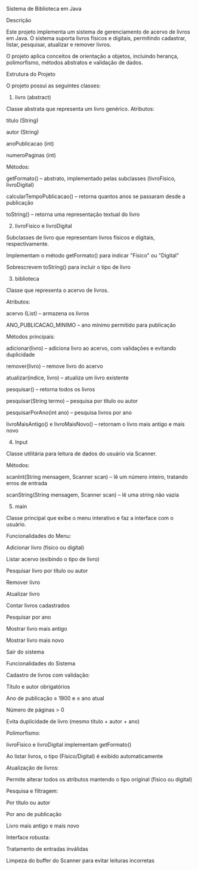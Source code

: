 Sistema de Biblioteca em Java


Descrição

Este projeto implementa um sistema de gerenciamento de acervo de livros em Java. O sistema suporta livros físicos e digitais, permitindo cadastrar, listar, pesquisar, atualizar e remover livros.

O projeto aplica conceitos de orientação a objetos, incluindo herança, polimorfismo, métodos abstratos e validação de dados.

Estrutura do Projeto

O projeto possui as seguintes classes:

1. livro (abstract)

Classe abstrata que representa um livro genérico.
Atributos:

titulo (String)

autor (String)

anoPublicacao (int)

numeroPaginas (int)

Métodos:

getFormato() – abstrato, implementado pelas subclasses (livroFisico, livroDigital)

calcularTempoPublicacao() – retorna quantos anos se passaram desde a publicação

toString() – retorna uma representação textual do livro

2. livroFisico e livroDigital

Subclasses de livro que representam livros físicos e digitais, respectivamente.

Implementam o método getFormato() para indicar "Físico" ou "Digital"

Sobrescrevem toString() para incluir o tipo de livro

3. biblioteca

Classe que representa o acervo de livros.

Atributos:

acervo (List<livro>) – armazena os livros

ANO_PUBLICACAO_MINIMO – ano mínimo permitido para publicação

Métodos principais:

adicionar(livro) – adiciona livro ao acervo, com validações e evitando duplicidade

remover(livro) – remove livro do acervo

atualizar(indice, livro) – atualiza um livro existente

pesquisar() – retorna todos os livros

pesquisar(String termo) – pesquisa por título ou autor

pesquisarPorAno(int ano) – pesquisa livros por ano

livroMaisAntigo() e livroMaisNovo() – retornam o livro mais antigo e mais novo

4. Input

Classe utilitária para leitura de dados do usuário via Scanner.

Métodos:

scanInt(String mensagem, Scanner scan) – lê um número inteiro, tratando erros de entrada

scanString(String mensagem, Scanner scan) – lê uma string não vazia

5. main

Classe principal que exibe o menu interativo e faz a interface com o usuário.

Funcionalidades do Menu:

Adicionar livro (físico ou digital)

Listar acervo (exibindo o tipo de livro)

Pesquisar livro por título ou autor

Remover livro

Atualizar livro

Contar livros cadastrados

Pesquisar por ano

Mostrar livro mais antigo

Mostrar livro mais novo

Sair do sistema

Funcionalidades do Sistema

Cadastro de livros com validação:

Título e autor obrigatórios

Ano de publicação ≥ 1900 e ≤ ano atual

Número de páginas > 0

Evita duplicidade de livro (mesmo título + autor + ano)

Polimorfismo:

livroFisico e livroDigital implementam getFormato()

Ao listar livros, o tipo (Físico/Digital) é exibido automaticamente

Atualização de livros:

Permite alterar todos os atributos mantendo o tipo original (físico ou digital)

Pesquisa e filtragem:

Por título ou autor

Por ano de publicação

Livro mais antigo e mais novo

Interface robusta:

Tratamento de entradas inválidas

Limpeza do buffer do Scanner para evitar leituras incorretas
